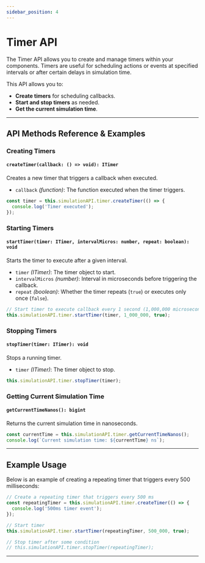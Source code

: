 ```yaml
---
sidebar_position: 4
---
```


# Timer API

The Timer API allows you to create and manage timers within your components. Timers are useful for scheduling actions or events at specified intervals or after certain delays in simulation time.

This API allows you to:

- **Create timers** for scheduling callbacks.
- **Start and stop timers** as needed.
- **Get the current simulation time**.

---

## API Methods Reference & Examples

### Creating Timers

#### `createTimer(callback: () => void): ITimer`

Creates a new timer that triggers a callback when executed.

- `callback` *(function)*: The function executed when the timer triggers.

```typescript
const timer = this.simulationAPI.timer.createTimer(() => {
  console.log('Timer executed');
});
```

### Starting Timers

#### `startTimer(timer: ITimer, intervalMicros: number, repeat: boolean): void`

Starts the timer to execute after a given interval.

- `timer` *(ITimer)*: The timer object to start.
- `intervalMicros` *(number)*: Interval in microseconds before triggering the callback.
- `repeat` *(boolean)*: Whether the timer repeats (`true`) or executes only once (`false`).

```typescript
// Start timer to execute callback every 1 second (1,000,000 microseconds)
this.simulationAPI.timer.startTimer(timer, 1_000_000, true);
```

### Stopping Timers

#### `stopTimer(timer: ITimer): void`

Stops a running timer.

- `timer` *(ITimer)*: The timer object to stop.

```typescript
this.simulationAPI.timer.stopTimer(timer);
```

### Getting Current Simulation Time

#### `getCurrentTimeNanos(): bigint`

Returns the current simulation time in nanoseconds.

```typescript
const currentTime = this.simulationAPI.timer.getCurrentTimeNanos();
console.log(`Current simulation time: ${currentTime} ns`);
```

---

## Example Usage

Below is an example of creating a repeating timer that triggers every 500 milliseconds:

```typescript
// Create a repeating timer that triggers every 500 ms
const repeatingTimer = this.simulationAPI.timer.createTimer(() => {
  console.log('500ms timer event');
});

// Start timer
this.simulationAPI.timer.startTimer(repeatingTimer, 500_000, true);

// Stop timer after some condition
// this.simulationAPI.timer.stopTimer(repeatingTimer);
```

---
